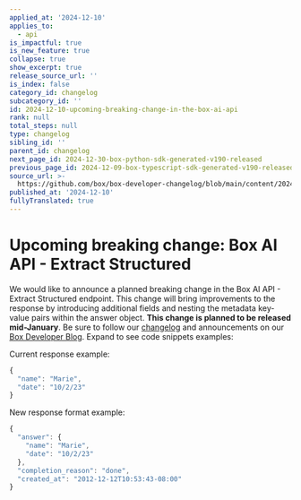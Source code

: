 ```yaml
---
applied_at: '2024-12-10'
applies_to:
  - api
is_impactful: true
is_new_feature: true
collapse: true
show_excerpt: true
release_source_url: ''
is_index: false
category_id: changelog
subcategory_id: ''
id: 2024-12-10-upcoming-breaking-change-in-the-box-ai-api
rank: null
total_steps: null
type: changelog
sibling_id: ''
parent_id: changelog
next_page_id: 2024-12-30-box-python-sdk-generated-v190-released
previous_page_id: 2024-12-09-box-typescript-sdk-generated-v190-released
source_url: >-
  https://github.com/box/box-developer-changelog/blob/main/content/2024/12-10-upcoming-breaking-change-in-the-box-ai-api.md
published_at: '2024-12-10'
fullyTranslated: true
---
```

# Upcoming breaking change: Box AI API - Extract Structured

We would like to announce a planned breaking change in the Box AI API - Extract Structured endpoint. This change will bring improvements to the response by introducing additional fields and nesting the metadata key-value pairs within the answer object. **This change is planned to be released mid-January**. Be sure to follow our [changelog][1] and announcements on our [Box Developer Blog][2]. Expand to see code snippets examples:

<!-- more -->

Current response example:

```js
{
  "name": "Marie",
  "date": "10/2/23"
}
```

New response format example:

```js
{
  "answer": {
    "name": "Marie",
    "date": "10/2/23"
  },
  "completion_reason": "done",
  "created_at": "2012-12-12T10:53:43-08:00"
}
```

[1]: https://developer.box.com/changelog/

[2]: https://medium.com/box-developer-blog
